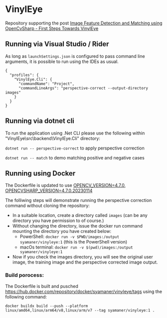 # VinylEye

Repository supporting the post [Image Feature Detection and Matching using OpenCvSharp - First Steps Towards VinylEye](https://dev.to/syamaner/image-feature-detection-and-matching-using-opencvsharp-first-steps-towards-vinyleye-gd7)


## Running via Visual Studio / Rider

As long as `launchSettings.json` is configured to pass command line arguments, it is possible to run using the IDEs as usual.

```
{
  "profiles": {
    "VinylEye.Cli": {
      "commandName": "Project",
      "commandLineArgs": "perspective-correct --output-directory images"
    }
  }
}
```

## Running via dotnet cli

To run the application using .Net CLI please use the following within "VinylEye\src\backend\VinylEye.Cli" directory:

`dotnet run -- perspective-correct` to apply perspective correction

`dotnet run -- match` to demo matching positive and negative cases


## Running using Docker

The Dockerfile is updated to use [OPENCV_VERSION=4.7.0](https://github.com/opencv/opencv/releases/tag/4.7.0), [OPENCVSHARP_VERSION=4.7.0.20230114](https://github.com/shimat/opencvsharp/releases/tag/4.7.0.20230114)


The folliwing steps will demonstrate running the perspective correction command without cloning the repository:

- In a suitable location, create a directory called `images` (can be any directory you have permission to of course.)
- Without changing the directory, issue the docker run command mounting the directory you have created below:
  - PowerShell: `docker run -v $PWD/images:/output syamaner/vinyleye:1` (this is the PowerShell version)
  - macOs terminal: `docker run -v $(pwd)/images:/output syamaner/vinyleye:1`
- Now if you check the images directory, you will see the original user image, the training image and the perspective corrected image output.

### Build porocess:

The Dockerfile is built and pusched https://hub.docker.com/repository/docker/syamaner/vinyleye/tags using the following command:

`docker buildx build --push --platform linux/amd64,linux/arm64/v8,linux/arm/v7 --tag syamaner/vinyleye:1 .`


